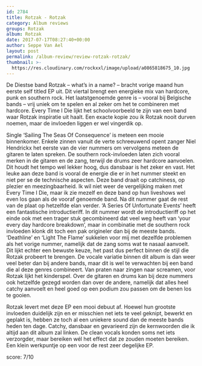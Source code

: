 ```yaml
---
id: 2784
title: Rotzak - Rotzak
category: Album reviews
groups: Rotzak
album: Rotzak
date: 2017-07-17T08:27:40+00:00
author: Seppe Van Ael
layout: post
permalink: /album-review/review-rotzak-rotzak/
thumbnail: >-
  https://res.cloudinary.com/rockxxl/image/upload/a0865818675_10.jpg
---
```

De Diestse band Rotzak – what’s in a name? – bracht vorige maand hun eerste self titled EP uit. Dit viertal brengt een energieke mix van hardcore, punk en southern rock. Het laatstgenoemde genre is – vooral bij Belgische bands – vrij uniek om te spelen en al zeker om het te combineren met hardcore. Every Time I Die lijkt het schoolvoorbeeld te zijn van een band waar Rotzak inspiratie uit haalt. Een exacte kopie zou ik Rotzak nooit durven noemen, maar de invloeden liggen er wel vingerdik op.
  
Single ‘Sailing The Seas Of Consequence’ is meteen een mooie binnenkomer. Enkele zinnen vanuit de verte schreeuwend opent zanger Niel Hendrickx het eerste van de vier nummers om vervolgens meteen de gitaren te laten spreken. De southern rock-invloeden laten zich vooral merken in de gitaren en de zang, terwijl de drums zeer hardcore aanvoelen. Dit houdt het tempo wel lekker hoog, dus dansbaar is het zeker en vast. Het leuke aan deze band is vooral de energie die er in het nummer steekt en niet per se de technische aspecten. Deze band draait op catchiness, op plezier en meezingbaarheid. Ik wil niet weer de vergelijking maken met Every Time I Die, maar ik zie mezelf en deze band op hun liveshows wel even los gaan als de vooraf genoemde band. Na dit nummer gaat de rest van de plaat op hetzelfde elan verder. ‘A Series Of Unfortunate Events’ heeft een fantastische introductieriff. In dit nummer wordt de introductieriff op het einde ook met een trager stuk gecombineerd dat veel weg heeft van ‘your every day hardcore breakdown’, maar in combinatie met de southern rock invloeden klonk dit toch een pak origineler dan bij de meeste bands. ‘Deathline’ en ‘Light The Flame’ sukkelen voor mij met dezelfde problemen als het vorige nummer, namelijk dat de zang soms wat te nasaal aanvoelt. Dit lijkt echter een bewuste keuze, het past dus perfect binnen de stijl die Rotzak probeert te brengen. De vocale variatie binnen dit album is dan weer veel beter dan bij andere bands, maar dit is wel te verwachten bij een band die al deze genres combineert. Van praten naar zingen naar screamen, voor Rotzak lijkt het kinderspel. Over de gitaren en drums kan bij deze nummers ook hetzelfde gezegd worden dan over de andere, namelijk dat alles heel catchy aanvoelt en heel goed op een podium zou passen om de benen los te gooien.
  
Rotzak levert met deze EP een mooi debuut af. Hoewel hun grootste invloeden duidelijk zijn en er misschien net iets te veel geknipt, bewerkt en geplakt is, hebben ze toch al een uniekere sound dan de meeste bands heden ten dage. Catchy, dansbaar en gevarieerd zijn de kernwoorden die ik altijd aan dit album zal linken. De clean vocals konden soms net iets verzorgder, maar bereiken wél het effect dat ze zouden moeten bereiken. Een klein werkpuntje op een voor de rest zeer degelijke EP.

score: 7/10
